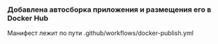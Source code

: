### Добавлена автосборка приложения и размещения его в Docker Hub

Манифест лежит по пути .github/workflows/docker-publish.yml

